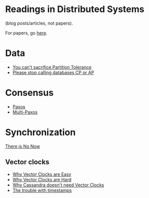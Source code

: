 # Readings in Distributed Systems
(blog posts/articles, not papers).

For papers, go [here](http://christophermeiklejohn.com/distributed/systems/2013/07/12/readings-in-distributed-systems.html).

# Data
- [You can't sacrifice Partition Tolerance](https://codahale.com/you-cant-sacrifice-partition-tolerance/)
- [Please stop calling databases CP or AP](https://martin.kleppmann.com/2015/05/11/please-stop-calling-databases-cp-or-ap.html)

# Consensus
- [Paxos](http://the-paper-trail.org/blog/consensus-protocols-paxos/)
- [Multi-Paxos](http://amberonrails.com/paxosmulti-paxos-algorithm/)

# Synchronization
[There is No Now](http://queue.acm.org/detail.cfm?id=2745385)

## Vector clocks
- [Why Vector Clocks are Easy](http://basho.com/posts/technical/why-vector-clocks-are-easy/)
- [Why Vector Clocks are Hard](http://basho.com/posts/technical/why-vector-clocks-are-hard/)
- [Why Cassandra doesn't need Vector Clocks](https://www.datastax.com/dev/blog/why-cassandra-doesnt-need-vector-clocks)
- [The trouble with timestamps](https://aphyr.com/posts/299-the-trouble-with-timestamps)
